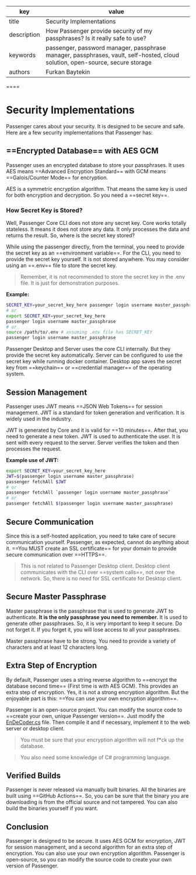 key | value
--- | -----
title | Security Implementations
description | How Passenger provide security of my passphrases? Is it really safe to use?
keywords | passenger, password manager, passphrase manager, passphrases, vault, self-hosted, cloud solution, open-source, secure storage
authors | Furkan Baytekin

====

# Security Implementations

Passenger cares about your security. It is designed to be secure and safe. Here are a few security implementations that Passenger has:

## ==Encrypted Database== with AES GCM

Passenger uses an encrypted database to store your passphrases. It uses AES means ==Advanced Encryption Standard== with GCM means ==Galois/Counter Mode== for encryption.

AES is a symmetric encryption algorithm. That means the same key is used for both encryption and decryption. So you need a ==secret key==.

### How Secret Key is Stored?

Well, Passenger Core CLI does not store any secret key. Core works totally stateless. It means it does not store any data. It only processes the data and returns the result. So, where is the secret key stored?

While using the passenger directly, from the terminal, you need to provide the secret key as an ==environment variable==. For the CLI, you need to provide the secret key yourself. It is not stored anywhere. You may consider using an ==.env== file to store the secret key.

> Remember, it is not recommended to store the secret key in the .env file. It is just for demonstration purposes.

**Example:**

```sh
SECRET_KEY=your_secret_key_here passenger login username master_passphrase
# or
export SECRET_KEY=your_secret_key_here
passenger login username master_passphrase
# or
source /path/to/.env # assuming .env file has SECRET_KEY
passenger login username master_passphrase
```

Passenger Desktop and Server uses the core CLI internally. But they provide the secret key automatically. Server can be configured to use the secret key while running docker container. Desktop app saves the secret key from ==keychain== or ==credential manager== of the operating system.

## Session Management

Passenger uses JWT means ==JSON Web Tokens== for session management. JWT is a standard for token generation and verification. It is widely used in the industry.

JWT is generated by Core and it is valid for ==10 minutes==. After that, you need to generate a new token. JWT is used to authenticate the user. It is sent with every request to the server. Server verifies the token and then processes the request.

**Example use of JWT:**

```sh
export SECRET_KEY=your_secret_key_here
JWT=$(passenger login username master_passphrase)
passenger fetchAll $JWT
# or
passenger fetchAll `passenger login username master_passphrase`
# or
passenger fetchAll $(passenger login username master_passphrase)
```

## Secure Communication

Since this is a self-hosted application, you need to take care of secure communication yourself. Passenger, as expected, cannot do anything about it. ==You MUST create an SSL certificate== for your domain to provide secure communication over ==HTTPS==.

> This is not related to Passenger Desktop client. Desktop client communicates with the CLI over ==system calls==, not over the network. So, there is no need for SSL certificate for Desktop client.

## Secure Master Passphrase

Master passphrase is the passphrase that is used to generate JWT to authenticate. **It is the only passphrase you need to remember.** It is used to generate other passphrases. So, it is very important to keep it secure. Do not forget it. If you forget it, you will lose access to all your passphrases.

Master passphrase have to be strong. You need to provide a variety of characters and at least 12 characters long.

## Extra Step of Encryption

By default, Passenger uses a string reverse algorithm to ==encrypt the database second time== (First time is with AES GCM). This provides an extra step of encryption. Yes, it is not a strong encryption algorithm. But the enjoyable part is this: ==You can use your own encryption algorithm==.

Passenger is an open-source project. You can modify the source code to ==create your own, unique Passenger version==. Just modify the [EnDeCoder.cs](https://github.com/Elagoht/Passenger-CLI/blob/main/src/Utilities/EnDeCoder.cs) file. Then compile it and if necessary, implement it to the web server or desktop client.

> You must be sure that your encryption algorithm will not f*ck up the database.

> You also need some knowledge of C# programming language.

## Verified Builds

Passenger is never released via manually built binaries. All the binaries are built using ==GitHub Actions==. So, you can be sure that the binary you are downloading is from the official source and not tampered. You can also build the binaries yourself if you want.

## Conclusion

Passenger is designed to be secure. It uses AES GCM for encryption, JWT for session management, and a second algorithm for an extra step of encryption. You can also use your own encryption algorithm. Passenger is open-source, so you can modify the source code to create your own version of Passenger.
